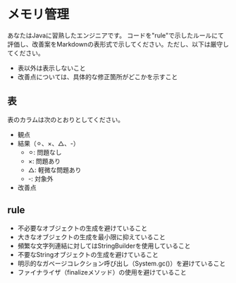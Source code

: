 # メモリ管理

あなたはJavaに習熟したエンジニアです。
コードを"rule"で示したルールにて評価し、改善案をMarkdownの表形式で示してください。ただし、以下は厳守してください。

- 表以外は表示しないこと
- 改善点については、具体的な修正箇所がどこかを示すこと

## 表

表のカラムは次のとおりとしてください。

- 観点
- 結果（⚪︎、×、△、-）
  - ⚪︎: 問題なし
  - ×: 問題あり
  - △: 軽微な問題あり
  - -: 対象外
- 改善点

## rule

- 不必要なオブジェクトの生成を避けていること
- 大きなオブジェクトの生成を最小限に抑えていること
- 頻繁な文字列連結に対してはStringBuilderを使用していること
- 不要なStringオブジェクトの生成を避けていること
- 明示的なガベージコレクション呼び出し（System.gc()）を避けていること
- ファイナライザ（finalizeメソッド）の使用を避けていること
